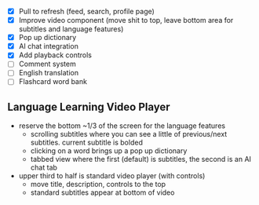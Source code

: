 - [X] Pull to refresh (feed, search, profile page)
- [X] Improve video component (move shit to top, leave bottom area for subtitles and language features)
- [X] Pop up dictionary
- [X] AI chat integration
- [X] Add playback controls
- [ ] Comment system
- [ ] English translation
- [ ] Flashcard word bank

## Language Learning Video Player
- reserve the bottom ~1/3 of the screen for the language features
  - scrolling subtitles where you can see a little of previous/next subtitles. current subtitle is bolded
  - clicking on a word brings up a pop up dictionary
  - tabbed view where the first (default) is subtitles, the second is an AI chat tab
- upper third to half is standard video player (with controls)
  - move title, description, controls to the top
  - standard subtitles appear at bottom of video